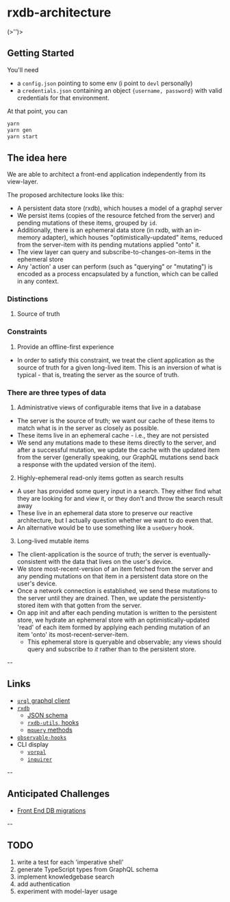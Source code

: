 # rxdb-architecture

(>'')>

## Getting Started

You'll need

- a `config.json` pointing to some env (i point to `devl` personally)
- a `credentials.json` containing an object `{username, password}` with valid credentials for that environment.

At that point, you can

```sh
yarn
yarn gen
yarn start
```

## The idea here

We are able to architect a front-end application independently from its
view-layer.

The proposed architecture looks like this:

- A persistent data store (rxdb), which houses a model of a graphql server
- We persist items (copies of the resource fetched from the server) and
  pending mutations of these items, grouped by `id`.
- Additionally, there is an ephemeral data store (in rxdb, with an
  in-memory adapter), which houses "optimistically-updated" items,
  reduced from the server-item with its pending mutations applied "onto" it.
- The view layer can query and subscribe-to-changes-on-items in the
  ephemeral store
- Any 'action' a user can perform (such as "querying" or "mutating") is
  encoded as a process encapsulated by a function, which can be called in any
  context.

### Distinctions

1. Source of truth

### Constraints

1. Provide an offline-first experience
  - In order to satisfy this constraint, we treat the client application as the source of truth for a given long-lived item. This is an inversion of what is typical - that is, treating the server as the source of truth.
### There are three types of data

1. Administrative views of configurable items that live in a database
  - The server is the source of truth; we want our cache of these items to match what is in the server as closely as possible.
  - These items live in an ephemeral cache - i.e., they are not persisted
  - We send any mutations made to these items directly to the server, and after a successful mutation, we update the cache with the updated item from the server (generally speaking, our GraphQL mutations send back a response with the updated version of the item).
2. Highly-ephemeral read-only items gotten as search results
  - A user has provided some query input in a search.  They either find what they are looking for and view it, or they don't and throw the search result away
  - These live in an ephemeral data store to preserve our reactive architecture, but I actually question whether we want to do even that.
  - An alternative would be to use something like a `useQuery` hook.
3. Long-lived mutable items
  - The client-application is the source of truth; the server is eventually-consistent with the data that lives on the user's device.
  - We store most-recent-version of an item fetched from the server and any pending mutations on that item in a persistent data store on the user's device.
  - Once a network connection is established, we send these mutations to the server until they are drained.  Then, we update the persistently-stored item with that gotten from the server.
  - On app init and after each pending mutation is written to the persistent store, we hydrate an ephemeral store with an optimistically-updated 'read' of each item formed by applying each pending mutation of an item 'onto' its most-recent-server-item.
    - This ephemeral store is queryable and observable; any views should query and subscribe to _it_ rather than to the persistent store.

--

## Links

- [`urql` graphql client](https://formidable.com/open-source/urql/docs/api/core/)
- [`rxdb`](https://rxdb.info/)
  - [JSON schema](https://json-schema.org/learn/getting-started-step-by-step)
  - [`rxdb-utils`, hooks](https://github.com/rafamel/rxdb-utils#hooks)
  - [`mquery` methods](https://github.com/aheckmann/mquery/blob/master/README.md)
- [`observable-hooks`](https://github.com/crimx/observable-hooks/blob/master/docs/api/README.md#useobservablestate)
- CLI display
  - [`vorpal`](https://github.com/dthree/vorpal/)
  - [`inquirer`](https://github.com/SBoudrias/Inquirer.js/)

--

## Anticipated Challenges

- [Front End DB migrations](https://rxdb.info/questions-answers.html)

--

## TODO

1. write a test for each 'imperative shell'
2. generate TypeScript types from GraphQL schema
3. implement knowledgebase search
4. add authentication
5. experiment with model-layer usage
